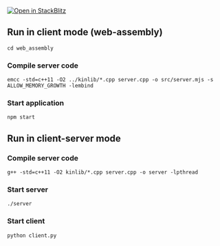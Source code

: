 [![Open in StackBlitz](https://developer.stackblitz.com/img/open_in_stackblitz_small.svg)](https://stackblitz.com/github/dibyendu/self-evaluation/tree/main/web_assembly)


## Run in client mode (web-assembly)

`cd web_assembly`

### Compile server code

`emcc -std=c++11 -O2 ../kinlib/*.cpp server.cpp -o src/server.mjs -s ALLOW_MEMORY_GROWTH -lembind`

### Start application
`npm start`


## Run in client-server mode

### Compile server code

`g++ -std=c++11 -O2 kinlib/*.cpp server.cpp -o server -lpthread`

### Start server
`./server`

### Start client
`python client.py`
